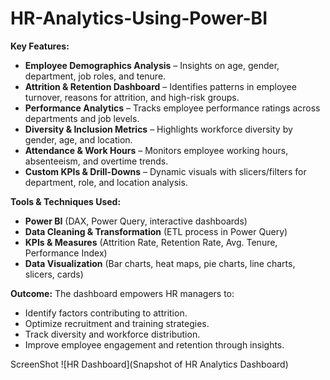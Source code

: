 # HR-Analytics-Using-Power-BI

**Key Features:**

* **Employee Demographics Analysis** – Insights on age, gender, department, job roles, and tenure.
* **Attrition & Retention Dashboard** – Identifies patterns in employee turnover, reasons for attrition, and high-risk groups.
* **Performance Analytics** – Tracks employee performance ratings across departments and job levels.
* **Diversity & Inclusion Metrics** – Highlights workforce diversity by gender, age, and location.
* **Attendance & Work Hours** – Monitors employee working hours, absenteeism, and overtime trends.
* **Custom KPIs & Drill-Downs** – Dynamic visuals with slicers/filters for department, role, and location analysis.

**Tools & Techniques Used:**

* **Power BI** (DAX, Power Query, interactive dashboards)
* **Data Cleaning & Transformation** (ETL process in Power Query)
* **KPIs & Measures** (Attrition Rate, Retention Rate, Avg. Tenure, Performance Index)
* **Data Visualization** (Bar charts, heat maps, pie charts, line charts, slicers, cards)

**Outcome:**
The dashboard empowers HR managers to:

* Identify factors contributing to attrition.
* Optimize recruitment and training strategies.
* Track diversity and workforce distribution.
* Improve employee engagement and retention through insights.

ScreenShot 
![HR Dashboard](Snapshot of HR Analytics Dashboard)
